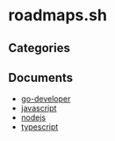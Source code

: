 # roadmaps.sh

## Categories


## Documents
- [go-developer](go-developer.md)
- [javascript](javascript.md)
- [nodejs](nodejs.md)
- [typescript](typescript.md)